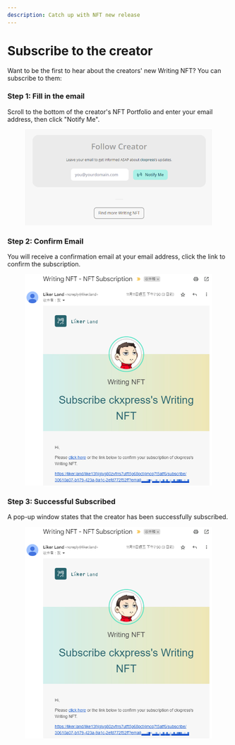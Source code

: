```yaml
---
description: Catch up with NFT new release
---
```


# Subscribe to the creator

Want to be the first to hear about the creators' new Writing NFT? You can subscribe to them:

### Step 1: Fill in the email

Scroll to the bottom of the creator's NFT Portfolio and enter your email address, then click "Notify Me".

<figure><img src="../../.gitbook/assets/subscribe creator 1.png" alt=""><figcaption></figcaption></figure>

### Step 2: Confirm Email

You will receive a confirmation email at your email address, click the link to confirm the subscription.

<figure><img src="../../.gitbook/assets/subscribe creator 2.png" alt=""><figcaption></figcaption></figure>

### Step 3: Successful Subscribed

A pop-up window states that the creator has been successfully subscribed.

<figure><img src="../../.gitbook/assets/subscribe creator 2 (1).png" alt=""><figcaption></figcaption></figure>
